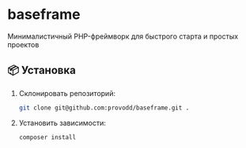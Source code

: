 # baseframe

Минималистичный PHP-фреймворк для быстрого старта и простых проектов

## 📦 Установка

1. Склонировать репозиторий:
   ```bash
   git clone git@github.com:provodd/baseframe.git .

2. Установить зависимости:
   ```bash
   composer install
